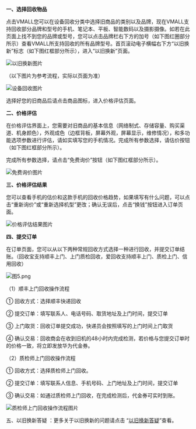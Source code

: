 **一、选择回收物品**

点击VMALL您可以在设备回收分类中选择旧商品的类别以及品牌，现在VMALL支持回收部分品牌和型号的手机、笔记本、平板、智能数码以及摄影摄像。如若在此页面上找不到您的品牌或型号，您可以点击品牌栏右下方的加号（如下图红圈部分所示）查看VMALL所支持回收的所有品牌型号。首页滚动电子横幅右下方“以旧换新”标志（如下图红框部分所示），进入“以旧换新”页面。

![以旧换新图片](https://threejs-1251830808.cos.ap-guangzhou.myqcloud.com/73564551948615546537.png)

（以下图片为参考流程，实际以页面为准）

![设备回收图片](https://threejs-1251830808.cos.ap-guangzhou.myqcloud.com/18969746813614796981.png)

选择好您的旧商品后请点击商品图标，进入价格评估页面。



**二、价格评估**

在价格评估界面上，您需要对旧商品的基本信息（网络制式、存储容量、购买渠道、机身颜色），外观成色（边框背板，屏幕外观，屏幕显示，维修情况），和多功能选项参数进行评估，请如实填写您的手机情况。完成所有参数选择，请估价按钮（如下图红框部分所示）。

完成所有参数选择，请点击“免费询价”按钮（如下图红框部分所示）。

![免费询价图片](https://threejs-1251830808.cos.ap-guangzhou.myqcloud.com/37174946813614947173.png)

**三、价格评估结果**

您可以查看手机的估价和这款手机的回收价格趋势，如果填写有什么问题，可以点击“重新询价”或“重新选择机型”更改；确认无误后，点击“换钱”按钮进入订单页面。

![价格评估结果图片](https://threejs-1251830808.cos.ap-guangzhou.myqcloud.com/28422256813615222482.png)

**四、提交订单**

在订单页面，您可以从以下两种常规回收方式选择一种进行回收，并提交订单结账。（回收宝支持顺丰上门、上门质检回收，爱回收支持顺丰上门、质检上门、信用回收）

![&#x56fe;5.png](https://threejs-1251830808.cos.ap-guangzhou.myqcloud.com/47605356813615350674.png)

（1）顺丰上门回收操作流程

① 回收方式：选择顺丰快递回收

② 提交订单：填写联系人、电话号码、取货地址及上门时间，提交订单

③ 上门取货：回收订单提交成功，快递员会按照填写的上门时间上门取货

④ 确认交易：回收商会在收到旧机的48小时内完成检测，若价格与您提交订单时的价格一致，将立即发放华为代金券。

（2）质检师上门回收操作流程

① 回收方式：选择质检师上门回收。

② 提交订单：填写联系人信息、手机号码、上门地址及上门时间，提交订单

③ 确认交易：如通过质检师上门回收，在完成检测后，代金券可实时到账。

![质检师上门回收操作流程图片](https://threejs-1251830808.cos.ap-guangzhou.myqcloud.com/67845656813615654876.png)



五、以旧换新答疑 ：更多关于以旧换新的问题请点击 “[以旧换新答疑](https://www.vmall.com/help/category-251.html)”查看。